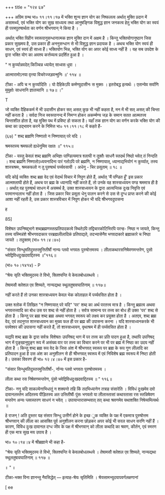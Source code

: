 +++
title = "१२४ ६७"

+++
अग्रिम ग्रन्थ भा० ११।११।१७ में भक्ति शून्य ज्ञान योग का निष्फलत्व अर्थात् मुक्ति प्रदान में असामर्थ्य, एवं भक्ति योग का सुख साध्यत्व तथा आनुषङ्गिक विशुद्ध ज्ञान जनकत्व हेतु भक्ति योग का स्वयं ही परमपुरुषार्थता का वर्णन श्रीभगवान् ने किया है । 

अर्थात् भक्ति विहीन स्वरूपानुसन्धानात्मक ज्ञान मुक्ति दान में अक्षम है । किन्तु भक्तियोगानुष्ठान जिस प्रकार सुखमय है, उस प्रकार ही अननुसन्धान से भी विशुद्ध ज्ञान प्रदायक है । अथच भक्ति योग स्वयं ही साधन, एवं स्वयं ही साध्य हैं। भक्तियोग भिन्न, भक्ति योग का अपर कोई साध्य नहीं है । यह सब उपदेश के द्वारा भक्ति योग का अवश्य कर्त्तव्यत्व प्रदर्शित हुआ है । 

" न कुर्य्यान्नवदेत् किञ्चिन्न ध्यायेत् साध्वस धुवा । 

आत्मारामोऽनया वृत्त्या विचरेज्जड़वन्मुनिः ॥' ११४ ॥ 

टीका - अपि च न कुर्य्यादिति । यो दैहिकेऽपि कर्मण्युदासीनः स मुक्तः । इतरोबद्ध इत्यर्थः । एतान्येव सर्वाणि मुमुक्षोः साधनानि ज्ञातव्यानि ॥ १७॥ ।” 

T 

जो व्यक्ति दैहिककर्म में भी उदासीन होकर सत् असत् कुछ भी नहीं कहता है, मन में भी सत् असत् की चिन्ता नहीं करता है । सर्वदा निज स्वरूपानन्द में निमग्न होकर अकर्म्मण्य जड़ के समान सतत आत्मतत्त्व चिन्ताशील होता है, वह मुक्ति पथ में प्रविष्ट हो सकता है। यहाँ तक ज्ञान योग का वर्णन करके भक्ति योग की कथा का उद्भावन करने के निमित्त भा० ११।११।१८ में कहते हैं- 

(६७) " शब्द ब्रह्मणि निष्णातो न निष्णायात् परे यदि । 

श्रमस्तस्य श्रमफलो ह्यधेनुमिव रक्षतः ॥” ११५॥ 

टीका - यस्तु केवलं शब्द ब्रह्मणि अभिज्ञः पाण्डित्यमात्र श्लाघी न तूक्तैः साधनै स्तदर्थ निष्ठो भवेत् तं निन्दति । शब्द ब्रह्मणि निष्णातोऽध्ययनादिना पारं गतोऽपि परे ब्रह्मणि, न निष्णायात्, ध्यानाद्यभियोगं न कुर्य्यात्, तस्य शास्त्रश्रमः, श्रमकफलो न तु पुरुषार्थ पर्य्यवसायी । अधेनु - चिर प्रसूताम् ॥ १८ ॥ 

यदि कोई व्यक्तिः शब्द ब्रह्म वेद एवं वेदार्थ विचार में निपुण होते हैं, अर्थात् 'मैं पण्डित हूँ' इस प्रकार आत्मश्लाघी होते हैं, अथच पर ब्रह्म के ध्यानादि नहीं करते हैं, तो उनके वह शास्त्राध्ययन पण्ड श्रममात्र ही है । अर्थात् वह पुरुषार्थ साधन में असमर्थ है, उक्त शास्त्राध्ययन के द्वारा आत्यन्तिक दुःख निवृत्ति एवं परमानन्दलाभ नहीं होता है । जिस प्रकार चिर प्रसूता धेनु पालन करने से उस से दुग्ध प्राप्त करने की कोई आशा नहीं रहती है, उस प्रकार शास्त्रविचार में निपुण होकर भी यदि श्रीभगवदुपासना 

ह 

85] 



विशेषत उपनिषद्द्भागे शब्दब्रह्मणस्तत्प्रतिपादकत्वे स्थितेऽपि तद्विचारकोटिभिरपि परन्ह- निष्ठा न जायते, किन्तु तस्य यस्मिन्नंशे श्रीभगवदाकार परब्रह्मलीलादिकं प्रतिपाद्यते, तदभ्यासेनैव भगवदाकारे ब्रह्माकारे च निष्ठा जायते । तदुक्तम् (भा० ११।४।४०) 

"संसार सिन्धुमतिदुस्तरमुत्तितीर्षो नान्यः प्लवो भगवतः पुरुषोत्तमस्य । लीलाकथारसनिषेवणमन्तरेण, पुसो भवेद्विविधदुःखदवाद्दितस्य ॥”११६॥ 

(भा० १०।१४१४) - P 

“श्रेयः सृति भक्तिमुदस्य ते विभो, क्लिश्यन्ति ये केवलबोधलब्धये । 

तेषामसौ क्लेशल एव शिष्यते, नान्यद्यथा स्थूलतुषावघातिनाम् ॥ ११७॥ 

नहीं करते हैं तो उनका शास्त्राध्ययन केवल भेक कोलाहल में पर्य्यवसित होता है । 

उक्त श्लोक में लिखित "न निष्णायात् परे यदि" 'पर' शब्द का अर्थ परतत्त्व मात्र है । किन्तु ब्रह्मत्व अथवा भगवत्तत्त्वादि का बोध उस पर शब्द से नहीं होता है । सर्वत्र सामान्य पर तत्त्व का बोध ही उक्त 'पर' शब्द से होता है । किन्तु पर ब्रह्म शब्द ब्रह्म अथवा भगवत् स्वरूप को लक्ष्य कर प्रयुक्त होता है । अतएव, शब्द ब्रह्म वेद, एवं तदनुगत शास्त्राध्ययन का मुख्य फल ही पर ब्रह्म की उपासना करना । यदि शास्त्राध्यनकरके भी परमेश्वर की उपासना नहीं करते हैं, तो शास्त्राध्ययन, वृथाश्रम में ही पर्य्यवसित होता है । 

यद्यपि शब्द ब्रह्म के द्वारा सर्वत्रः विशेषतः उपनिषद् भाग में पर तत्त्व का प्रति पादन हुआ है, तथापि उपनिषद् भाग में पुङ्खानुपुङ्ग रूप में असंख्य वार पर तत्त्व का विचार करने पर भी पर ब्रह्म में निष्ठा का उदय नहीं होता है । किन्तु शब्द ब्रह्म रूप वेद के जिस अंश में श्रीभगवत् स्वरूप पर ब्रह्म के रूप गुण लीलादि का प्रतिपादन हुआ है उस अंश का अनुशीलन से ही श्रीभगवत् स्वरूप में एवं निविशेष ब्रह्म स्वरूप में निष्टा होती है। उसका विवरण ही भा० १२।४।४० में इस प्रकार है- 

"संसार सिन्धुमतिदुस्तरमुत्तितीर्षो-, र्नान्यः प्लवो भगवतः पुरुषोत्तमस्य । 

लीला कथा रस निषेवणमन्तरेण, पुंसो भवेद्विविधदुःखदवाद्दितस्य ॥ " ११६॥ 

टीका- ननु यदि साकल्येनाभिधातुं न शक्यन्ते तहि किं तदभिध्यानेन तत्राह संसारेति । विविधं दुःखमेव दवो दावानलस्तेन अदितस्य पीड़ितस्य अत उत्तितीर्षोः पुंसः भगवतो या लीलास्तासां कथारतासा रस स्तन्निषेवण मन्तरेण अन्यः प्लवस्तरण साधनं न भवेत् । उपायान्तरासम्भवात् तत् कथा श्रवणमेव यथाशक्ति निषेव्यमित्यर्थः ॥ 

हे राजन् ! अति दुस्तर यह संसार सिन्धु उत्तीर्ण होने के इच्छ ुक व्यक्ति के पक्ष में एकमात्र पुरुषोत्तम श्रीभगवान् की लीला का आसक्ति पूर्व अनुशीलन करना छोड़कर अपर कोई भी सरल साधन सरणि नहीं हैं । कारण, विविध दुःख दावानल दग्ध जीव के पक्ष में श्रीभगवान् को लीला कथादि का श्रवण, कीर्तन, एवं स्मरण ही एक मात्र सुख मय उपाय है । 

भा० १०।१४।४ में श्रीब्रह्माने भी कहा है- 

"श्रेयः सृति भक्तिमुदस्य ते विभो, क्लिश्यन्ति ये केवलबोधलब्धये । तेषामसौ क्लेशल एव शिष्यते, नान्यद्यथा स्थूलतुषावघातिनाम् ॥ ११७ ॥ 

॥ " ॥ 

टीका-भक्त विना ज्ञानन्तु नैवसिद्धेत् — इत्याह-श्रेयः सृतिमिति । श्रेयसामभ्युदयापवर्गलक्षणानां

[ ee 
